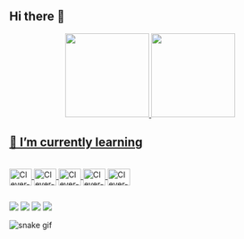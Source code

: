 ## Hi there 👋

<div style="display: inline_block" align="center">
  <a href="https://github.com/cleverlmf">
  <img height="150em" src="https://github-readme-stats.vercel.app/api?username=cleverlmf&show_icons=true&theme=merko&include_all_commits=true&count_private=true"/>
  <img height="150em" src="https://github-readme-stats.vercel.app/api/top-langs/?username=cleverlmf&layout=compact&langs_count=7&theme=merko"/>
</div>
  
  ## 🌱 I’m currently learning
 
<div style="display: inline_block"><br>            <!-- https://devicon.dev/ -->
  
  <img align="center" alt="Clever-Js" height="30" width="40" src="https://cdn.jsdelivr.net/gh/devicons/devicon/icons/javascript/javascript-original.svg"> 
  <img align="center" alt="Clever-HTML5" height="30" width="40" src="https://cdn.jsdelivr.net/gh/devicons/devicon/icons/html5/html5-original-wordmark.svg">
  <img align="center" alt="Clever-CSS" height="30" width="40" src="https://cdn.jsdelivr.net/gh/devicons/devicon/icons/css3/css3-original-wordmark.svg">  
  <img align="center" alt="Clever-Csharp" height="30" width="40" src="https://cdn.jsdelivr.net/gh/devicons/devicon/icons/csharp/csharp-original.svg">
  <img align="center" alt="Clever-Java" height="30" width="40" src="https://cdn.jsdelivr.net/gh/devicons/devicon/icons/java/java-original-wordmark.svg" />
  
</div>
  
  ##
  
<div>                                            <!-- https://dev.to/envoy_/150-badges-for-github-pnk -->
  
  <a href="https://instagram.com/cleverlmf" target="_blank"><img src="https://img.shields.io/badge/-Instagram-%23E4405F?style=for-the-badge&logo=instagram&logoColor=white" target="_blank"></a> 
  <a href = "mailto:clf.nameless@gmail.com"><img src="https://img.shields.io/badge/-Gmail-%23333?style=for-the-badge&logo=gmail&logoColor=white" target="_blank"></a>
  <a href="https://www.linkedin.com/in/rafaella-ballerini-45875016a" target="_blank"><img src="https://img.shields.io/badge/-LinkedIn-%230077B5?style=for-the-badge&logo=linkedin&logoColor=white" target="_blank"></a>
  <a href="https://api.whatsapp.com/send?phone=5561996555065" target="_blank"><img src="https://img.shields.io/badge/WhatsApp-25D366?style=for-the-badge&logo=whatsapp&logoColor=white" target="_blank"></a>
  
 ![snake gif](https://github.com/cleverlmf/cleverlmf/blob/output/github-contribution-grid-snake.svg)
                                                <!-- https://www.youtube.com/watch?v=MZT37vCQ-4Y&ab_channel=BavisettiNarayan -->
</div>
  
<!--
**cleverlmf/cleverlmf** is a ✨ _special_ ✨ repository because its `README.md` (this file) appears on your GitHub profile.

Here are some ideas to get you started:

- 🔭 I’m currently working on ...
 ...
- 👯 I’m looking to collaborate on ...
- 🤔 I’m looking for help with ...
- 💬 Ask me about ...
- 📫 How to reach me: ...
- 😄 Pronouns: ...
- ⚡ Fun fact: ...
-->

 

